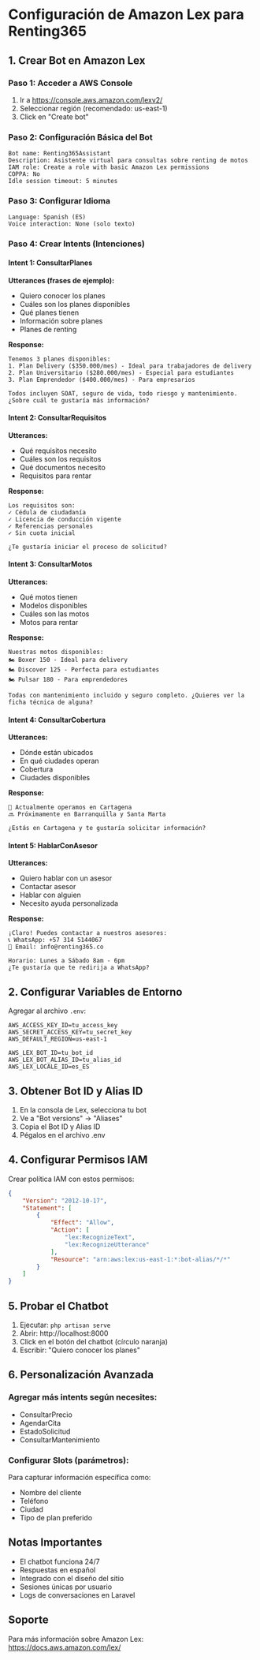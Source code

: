 # Configuración de Amazon Lex para Renting365

## 1. Crear Bot en Amazon Lex

### Paso 1: Acceder a AWS Console
1. Ir a https://console.aws.amazon.com/lexv2/
2. Seleccionar región (recomendado: us-east-1)
3. Click en "Create bot"

### Paso 2: Configuración Básica del Bot
```
Bot name: Renting365Assistant
Description: Asistente virtual para consultas sobre renting de motos
IAM role: Create a role with basic Amazon Lex permissions
COPPA: No
Idle session timeout: 5 minutes
```

### Paso 3: Configurar Idioma
```
Language: Spanish (ES)
Voice interaction: None (solo texto)
```

### Paso 4: Crear Intents (Intenciones)

#### Intent 1: ConsultarPlanes
**Utterances (frases de ejemplo):**
- Quiero conocer los planes
- Cuáles son los planes disponibles
- Qué planes tienen
- Información sobre planes
- Planes de renting

**Response:**
```
Tenemos 3 planes disponibles:
1. Plan Delivery ($350.000/mes) - Ideal para trabajadores de delivery
2. Plan Universitario ($280.000/mes) - Especial para estudiantes
3. Plan Emprendedor ($400.000/mes) - Para empresarios

Todos incluyen SOAT, seguro de vida, todo riesgo y mantenimiento. ¿Sobre cuál te gustaría más información?
```

#### Intent 2: ConsultarRequisitos
**Utterances:**
- Qué requisitos necesito
- Cuáles son los requisitos
- Qué documentos necesito
- Requisitos para rentar

**Response:**
```
Los requisitos son:
✓ Cédula de ciudadanía
✓ Licencia de conducción vigente
✓ Referencias personales
✓ Sin cuota inicial

¿Te gustaría iniciar el proceso de solicitud?
```

#### Intent 3: ConsultarMotos
**Utterances:**
- Qué motos tienen
- Modelos disponibles
- Cuáles son las motos
- Motos para rentar

**Response:**
```
Nuestras motos disponibles:
🏍️ Boxer 150 - Ideal para delivery
🏍️ Discover 125 - Perfecta para estudiantes
🏍️ Pulsar 180 - Para emprendedores

Todas con mantenimiento incluido y seguro completo. ¿Quieres ver la ficha técnica de alguna?
```

#### Intent 4: ConsultarCobertura
**Utterances:**
- Dónde están ubicados
- En qué ciudades operan
- Cobertura
- Ciudades disponibles

**Response:**
```
📍 Actualmente operamos en Cartagena
🔜 Próximamente en Barranquilla y Santa Marta

¿Estás en Cartagena y te gustaría solicitar información?
```

#### Intent 5: HablarConAsesor
**Utterances:**
- Quiero hablar con un asesor
- Contactar asesor
- Hablar con alguien
- Necesito ayuda personalizada

**Response:**
```
¡Claro! Puedes contactar a nuestros asesores:
📞 WhatsApp: +57 314 5144067
📧 Email: info@renting365.co

Horario: Lunes a Sábado 8am - 6pm
¿Te gustaría que te redirija a WhatsApp?
```

## 2. Configurar Variables de Entorno

Agregar al archivo `.env`:

```env
AWS_ACCESS_KEY_ID=tu_access_key
AWS_SECRET_ACCESS_KEY=tu_secret_key
AWS_DEFAULT_REGION=us-east-1

AWS_LEX_BOT_ID=tu_bot_id
AWS_LEX_BOT_ALIAS_ID=tu_alias_id
AWS_LEX_LOCALE_ID=es_ES
```

## 3. Obtener Bot ID y Alias ID

1. En la consola de Lex, selecciona tu bot
2. Ve a "Bot versions" → "Aliases"
3. Copia el Bot ID y Alias ID
4. Pégalos en el archivo .env

## 4. Configurar Permisos IAM

Crear política IAM con estos permisos:

```json
{
    "Version": "2012-10-17",
    "Statement": [
        {
            "Effect": "Allow",
            "Action": [
                "lex:RecognizeText",
                "lex:RecognizeUtterance"
            ],
            "Resource": "arn:aws:lex:us-east-1:*:bot-alias/*/*"
        }
    ]
}
```

## 5. Probar el Chatbot

1. Ejecutar: `php artisan serve`
2. Abrir: http://localhost:8000
3. Click en el botón del chatbot (círculo naranja)
4. Escribir: "Quiero conocer los planes"

## 6. Personalización Avanzada

### Agregar más intents según necesites:
- ConsultarPrecio
- AgendarCita
- EstadoSolicitud
- ConsultarMantenimiento

### Configurar Slots (parámetros):
Para capturar información específica como:
- Nombre del cliente
- Teléfono
- Ciudad
- Tipo de plan preferido

## Notas Importantes

- El chatbot funciona 24/7
- Respuestas en español
- Integrado con el diseño del sitio
- Sesiones únicas por usuario
- Logs de conversaciones en Laravel

## Soporte

Para más información sobre Amazon Lex:
https://docs.aws.amazon.com/lex/
